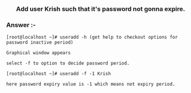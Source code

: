 ### <center>**Add user Krish such that it's password not gonna expire.**
### Answer :-
```
[root@localhost ~]# useradd -h (get help to checkout options for password inactive period)

Graphical window appears 

select -f to option to decide password period.

[root@localhost ~]# useradd -f -1 Krish

here password expiry value is -1 which means not expiry period.
```

